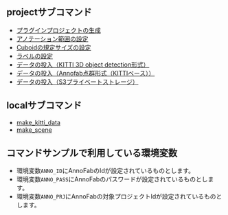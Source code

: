 ## projectサブコマンド
* [プラグインプロジェクトの生成](command_sample/create_project.md)
* [アノテーション範囲の設定](command_sample/set_label.md)
* [Cuboidの規定サイズの設定](command_sample/set_preset_cuboid_size.md)
* [ラベルの設定](command_sample/set_label.md)
* [データの投入（KITTI 3D object detection形式）](command_sample/upload_kitti_data.md)
* [データの投入（Annofab点群形式（KITTIベース））](command_sample/upload_scene.md)
* [データの投入（S3プライベートストレージ）](command_sample/upload_scene_to_s3.md)

## localサブコマンド
* [make_kitti_data](command_sample/make_kitti_data.md)
* [make_scene](command_sample/make_scene.md)


## コマンドサンプルで利用している環境変数

* 環境変数`ANNO_ID`にAnnoFabのIdが設定されているものとします。
* 環境変数`ANNO_PASS`にAnnoFabのパスワードが設定されているものとします。
* 環境変数`ANNO_PRJ`にAnnoFabの対象プロジェクトIdが設定されているものとします。

